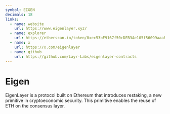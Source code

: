 ```yaml
---
symbol: EIGEN
decimals: 18
links:
  - name: website
    url: https://www.eigenlayer.xyz/
  - name: explorer
    url: https://etherscan.io/token/0xec53bF9167f50cDEB3Ae105f56099aaaB9061F83
  - name: x
    url: https://x.com/eigenlayer
  - name: github
    url: https://github.com/Layr-Labs/eigenlayer-contracts
---
```


# Eigen

EigenLayer is a protocol built on Ethereum that introduces restaking, a new primitive in cryptoeconomic security. This primitive enables the reuse of ETH on the consensus layer.
